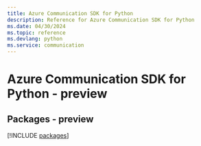 ```yaml
---
title: Azure Communication SDK for Python
description: Reference for Azure Communication SDK for Python
ms.date: 04/30/2024
ms.topic: reference
ms.devlang: python
ms.service: communication
---
```

# Azure Communication SDK for Python - preview
## Packages - preview
[!INCLUDE [packages](communication-index.md)]